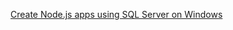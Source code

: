 [Create Node.js apps using SQL Server on Windows](https://www.microsoft.com/en-us/sql-server/developer-get-started/node/windows/)
